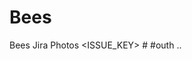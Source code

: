 # Bees
Bees Jira
Photos
<ignored text> <ISSUE_KEY> <ignored text> #<COMMAND> <optional COMMAND_ARGUMENTS>
  #outh
  ..
